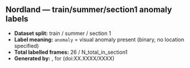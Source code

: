 ## Nordland — train/summer/section1 anomaly labels

- **Dataset split:** train / summer / section 1
- **Label meaning:** `anomaly` = visual anomaly present (binary, no location specified)
- **Total labelled frames:** 26 / N_total_in_section1
- **Generated by:** <Your Name>, for <Paper Title> (doi:XX.XXXX/XXXX)
